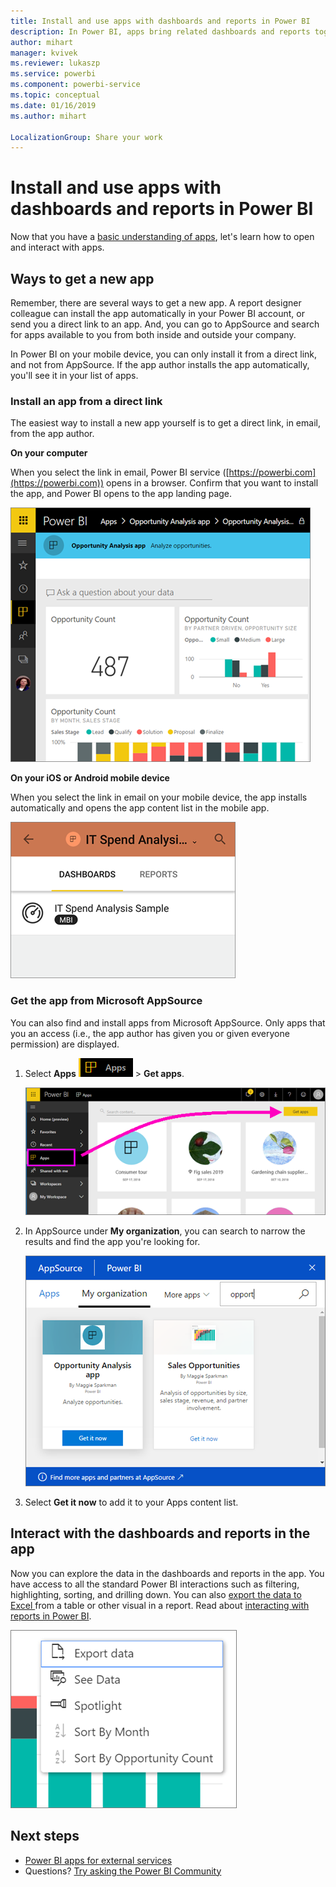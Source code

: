 ```yaml
---
title: Install and use apps with dashboards and reports in Power BI
description: In Power BI, apps bring related dashboards and reports together, all in one place.
author: mihart
manager: kvivek
ms.reviewer: lukaszp
ms.service: powerbi
ms.component: powerbi-service
ms.topic: conceptual
ms.date: 01/16/2019
ms.author: mihart

LocalizationGroup: Share your work
---
```

# Install and use apps with dashboards and reports in Power BI
Now that you have a [basic understanding of apps](end-user-apps.md), let's learn how to open and interact with apps. 

## Ways to get a new app
Remember, there are several ways to get a new app. A report designer colleague can install the app automatically in your Power BI account, or send you a direct link to an app. And, you can go to AppSource and search for apps available to you from both inside and outside your company. 

In Power BI on your mobile device, you can only install it from a direct link, and not from AppSource. If the app author installs the app automatically, you'll see it in your list of apps.

### Install an app from a direct link
The easiest way to install a new app yourself is to get a direct link, in email, from the app author.  

**On your computer** 

When you select the link in email, Power BI service ([https://powerbi.com](https://powerbi.com)) opens in a browser. Confirm that you want to install the app, and Power BI opens to the app landing page.

![App landing page in the Power BI service](./media/end-user-app-view/power-bi-app-landing-page-opportunity-480.png)

**On your iOS or Android mobile device** 

When you select the link in email on your mobile device, the app installs automatically and opens the app content list in the mobile app. 

![App content list on mobile device](./media/end-user-app-view/power-bi-app-index-it-spend-360.png)

### Get the app from Microsoft AppSource
You can also find and install apps from Microsoft AppSource. Only apps that you an access (i.e., the app author has given you or given everyone permission) are displayed.

1. Select **Apps** ![Apps in the left navigation pane](./media/end-user-apps/power-bi-apps-bar.png) > **Get apps**. 
   
     ![The Get apps icon](./media/end-user-app-view/power-bi-get-apps.png)
2. In AppSource under **My organization**, you can search to narrow the results and find the app you're looking for.
   
     ![In AppSource under My organization](./media/end-user-app-view/power-bi-appsource-my-org.png)
3. Select **Get it now** to add it to your Apps content list. 

## Interact with the dashboards and reports in the app
Now you can explore the data in the dashboards and reports in the app. You have access to all the standard Power BI interactions such as filtering, highlighting, sorting, and drilling down. You can also [export the data to Excel ](end-user-export-data.md) from a table or other visual in a report. Read about [interacting with reports in Power BI](end-user-reading-view.md). 

![Export data from a Power BI visual](./media/end-user-app-view/power-bi-service-export-data-visual.png)


## Next steps
* [Power BI apps for external services](end-user-connect-to-services.md)
* Questions? [Try asking the Power BI Community](http://community.powerbi.com/)

